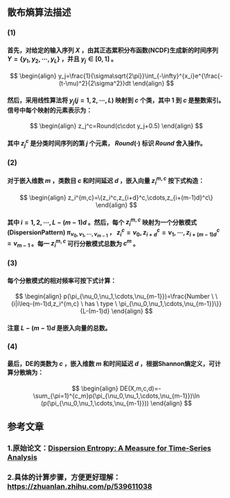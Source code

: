 ## 散布熵算法描述

### (1)

#### 首先，对给定的输入序列 $X$ ，由其正态累积分布函数(NCDF)生成新的时间序列 $Y =\{y_1, y_2,\cdots,y_L\}$ ，并且 $y_j\in[0, 1]$ 。

$$
\begin{align}
  y_j=\frac{1}{\sigma\sqrt{2\pi}}\int_{-\infty}^{x_i}e^{\frac{-(t-\mu)^2}{2\sigma^2}}dt
\end{align}
$$

#### 然后，采用线性算法将 $y_j (j = 1, 2,\cdots , L)$ 映射到 $c$ 个类，其中 $1$ 到 $c$ 是整数索引。信号中每个映射的元素表示为：

$$
\begin{align}
  z_j^c=Round(c\cdot y_j+0.5)
\end{align}
$$

#### 其中 $z_j^c$ 是分类时间序列的第 $j$ 个元素， $Round(\cdot)$ 标识 $Round$ 舍入操作。

### (2)

#### 对于嵌入维数 $m$ ，类数目 $c$ 和时间延迟 $d$ ，嵌入向量 $z_i^{m,c}$ 按下式构造：

$$
\begin{align}
	z_i^{m,c}=\{z_i^c,z_{i+d}^c,\cdots,z_{i+(m-1)d}^c\}
\end{align}
$$

#### 其中 $i=1,2,\cdots,L-(m-1)d$ 。然后，每个 $z_i^{m,c}$ 映射为一个分散模式(DispersionPattern) $\pi_{\nu_0,\nu_1,\cdots,\nu_{m-1}}$ ， $z_i^c=\nu_0,z_{i+d}^c=\nu_1,\cdots,z_{i+(m-1)d}^c=\nu_{m-1}$ 。每一 $z_i^{m,c}$ 可行分散模式总数为 $c^m$ 。

### (3)

#### 每个分散模式的相对频率可按下式计算：

$$
\begin{align}
  p(\pi_{\nu_0,\nu_1,\cdots,\nu_{m-1}})=\frac{Number \ \{i|i\leq-(m-1)d,z_i^{m,c} \ has \ type \ \pi_{\nu_0,\nu_1,\cdots,\nu_{m-1}}\}}{L-(m-1)d}
\end{align}
$$

#### 注意 $L-(m-1)d$ 是嵌入向量的总数。

### (4)

#### 最后，DE的类数为 $c$ ，嵌入维数 $m$ 和时间延迟 $d$ ，根据Shannon熵定义，可计算分散熵为：

$$
\begin{align}
  DE(X,m,c,d)=-\sum_{\pi=1}^{c_m}p(\pi_{\nu_0,\nu_1,\cdots,\nu_{m-1}})\ln (p(\pi_{\nu_0,\nu_1,\cdots,\nu_{m-1}}))
\end{align}
$$

## 参考文章

### 1.原始论文：[Dispersion Entropy: A Measure for Time-Series Analysis](https://ieeexplore.ieee.org/document/7434608)

### 2.具体的计算步骤，方便更好理解：<https://zhuanlan.zhihu.com/p/539611038>
